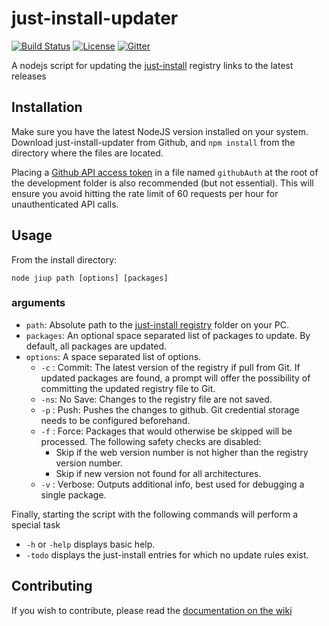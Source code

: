 # just-install-updater

[![Build Status](https://travis-ci.org/just-install/just-install-updater.svg?branch=master)](https://travis-ci.org/just-install/just-install-updater)
[![License](http://img.shields.io/badge/license-GPL%203.0-blue.svg?style=flat)](http://choosealicense.com/licenses/gpl-3.0/)
[![Gitter](https://img.shields.io/gitter/room/nwjs/nw.js.svg)](https://gitter.im/just-install/support)

A nodejs script for updating the [just-install](https://github.com/just-install/just-install) registry links to the latest releases

## Installation

Make sure you have the latest NodeJS version installed on your system. Download just-install-updater from Github, and `npm install` from the directory where the files are located.

Placing a [Github API access token](https://github.com/blog/1509-personal-api-tokens) in a file named `githubAuth` at the root of the development folder is also recommended (but not essential). This will ensure you avoid hitting the rate limit of 60 requests per hour for unauthenticated API calls.

## Usage

From the install directory:

```nodejs
node jiup path [options] [packages]
```

### arguments

* `path`: Absolute path to the [just-install registry](https://github.com/just-install/registry) folder on your PC.
* `packages`: An optional space separated list of packages to update. By default, all packages are updated.
* `options`: A space separated list of options.
  * `-c` : Commit: The latest version of the registry if pull from Git. If updated packages are found, a prompt will offer the possibility of committing the updated registry file to Git.
  * `-ns`: No Save: Changes to the registry file are not saved.
  * `-p` : Push: Pushes the changes to github. Git credential storage needs to be configured beforehand.
  * `-f` : Force: Packages that would otherwise be skipped will be processed. The following safety checks are disabled:
    * Skip if the web version number is not higher than the registry version number.
    * Skip if new version not found for all architectures.
  * `-v` : Verbose: Outputs additional info, best used for debugging a single package.

Finally, starting the script with the following commands will perform a special task

* `-h` or `-help` displays basic help.
* `-todo` displays the just-install entries for which no update rules exist.

## Contributing

If you wish to contribute, please read the [documentation on the wiki](https://github.com/just-install/just-install-updater/wiki)

